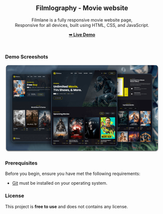 <div align="center">
  

  <br />
  <br />


  <h2 align="center">Filmlography - Movie website</h2>

  Filmlane is a fully responsive movie website page, <br />Responsive for all devices, built using HTML, CSS, and JavaScript.

  <a href=""><strong>➥ Live Demo</strong></a>

</div>

<br />

### Demo Screeshots

![Filmlane Desktop Demo](./readme-images/desktop.png "Desktop Demo")

### Prerequisites

Before you begin, ensure you have met the following requirements:

* [Git](https://git-scm.com/downloads "Download Git") must be installed on your operating system.

### License

This project is **free to use** and does not contains any license.
